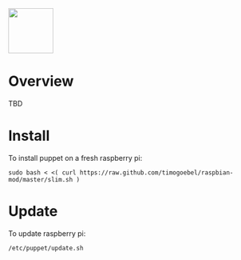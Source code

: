 <img src="http://www.raspberrypi.org/wp-content/uploads/2012/03/Raspi_Colour_R.png" width="90" />

# Overview

TBD

# Install

To install puppet on a fresh raspberry pi:

	sudo bash < <( curl https://raw.github.com/timogoebel/raspbian-mod/master/slim.sh )

# Update

To update raspberry pi:

	/etc/puppet/update.sh

